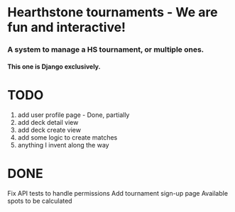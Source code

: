# Hearthstone tournaments - We are fun and interactive!

### A system to manage a HS tournament, or multiple ones.

#### This one is Django exclusively.

# TODO
1. add user profile page - Done, partially
3. add deck detail view
5. add deck create view
6. add some logic to create matches
7. anything I invent along the way

# DONE
Fix API tests to handle permissions
Add tournament sign-up page
Available spots to be calculated
